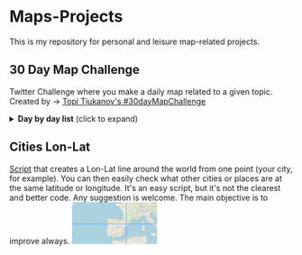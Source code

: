 # Maps-Projects
This is my repository for personal and leisure map-related projects.

## 30 Day Map Challenge
Twitter Challenge where you make a daily map related to a given topic.
Created by -> [Topi Tjukanov's #30dayMapChallenge](https://twitter.com/tjukanov/status/1187713840550744066)
<details>
  <summary><b>Day by day list</b> (click to expand)</summary>

<!-- toc -->
| Day | Theme                    |Title                                    |Study Area| Map                                            |
| --: | :----------------------- |:----------------------------------------|:---------| :----------------------------------------------------------------- |
|   1 | [Points](https://github.com/gerardathletics/Maps-Projects/blob/master/30DMC/1-Points.md)                      |Athletics Tracks and Approval Status|Catalunya| [<img src="Images_30DMC/01_Points_TracksCat.png" width=30% />](Images_30DMC/01_Points_TracksCat.png)[<img src="Images_30DMC/01_Points_TracksCatDark.png" width=30% />](Images/01_Points_TracksCatDark.png)                  |
|   2 | [Lines ](d02Lines.md)                       |Bus Lines: Where do they meet more|Lleida| [<img src="Images_30DMC/02_Lines_BusLleida.png" width=30% />](Images_30DMC/02_Lines_BusLleida.png)            |
|   3 | [Polygons](d03Polygons.md)                  |Voronoi Regions based on Athletics Tracks|Catalunya| [<img src="Images_30DMC/03_Polygons_TracksVoronoiCat.png" width=30% />](Images_30DMC/03_Polygons_TracksVoronoiCat.png)         |
|   4 | [Hexagons](d04Hexagons.md)                  |Swimming Pools / Athletes / Tracks|Alpicat / Catalunya| [<img src="Images_30DMC/04_Hexa_SwimAlpicat.png" width=30% />](Images_30DMC/04_Hexa_SwimAlpicat.png)[<img src="Images_30DMC/04_Hexa_AthletesCat.png" width=30% />](Images_30DMC/04_Hexa_AthletesCat.png)[<img src="Images_30DMC/04_Hexa_TracksCat.png" width=30% />](Images_30DMC/04_Hexa_TracksCat.png)         |
|   5 | [Raster](d05Raster.md)                      |Relieve|Camarasa| [<img src="Images_30DMC/05_Raster_Camarasa.png" width=30% />](Images_30DMC/05_Raster_Camarasa.png)           |
|   6 | [Blue](d06Blue.md)                          |Main Rivers|Catalunya| [<img src="Images_30DMC/06_Blue_RiversCat.jpg" width=30% />](Images_30DMC/06_Blue_RiversCat.jpg)             |
|   7 | [Red](d07Red.md)                            |Urban Areas|Catalunya| [<img src="Images_30DMC/07_Red_UrbanCat.png" width=30% />](Images_30DMC/07_Red_UrbanCat.png)              |
|   8 | [Green](d08Green.md)                        |Forest Typologies|Catalunya| [<img src="Images_30DMC/08_Green_ForestCat.png" width=30% />](Images_30DMC/08_Green_ForestCat.png)            |
|   9 | [Yellow](d09Yellow.md)                      |Athletics Federation Licenses|Catalunya| [<img src="Images_30DMC/09_Yellow_LicensesAthletesCat.png" width=30% />](Images/09_Yellow_LicensesAthletesCat.png)           |
|  10 | [Black and white](d10BlackAndWhite.md)      |Buildings|Wageningen| [<img src="Images_30DMC/10_BlackWhite_Wageningen.png" width=30% />](Images_30DMC/10_BlackWhite_Wageningen.png)    |
|  11 | [Elevation](d11Elevation.md)                |Lego|Lleida Province| [<img src="Images_30DMC/11_Elevation_LegoLleida.png" width=30% />](Images_30DMC/11_Elevation_LegoLleida.png)        |
|  12 | [Movement](d12Movement.md)                  |2019 Movements|Catalunya/Brasil/Europe| [<img src="Images_30DMC/12_Movement_Europe.png" width=30% />](Images_30DMC/12_Movement_Europe.png)         |
|  13 | [Tracks](d13Tracks.md)                      |Rail tracks|Catalunya| [<img src="Images_30DMC/13_Tracks_RailCatDark.png" width=30% />](Images_30DMC/13_Tracks_RailCatDark.png)           |
|  14 | [Boundaries](d14Boundaries.md)              |Main Watersheds|Spain| [<img src="Images_30DMC/14_Boundaries_WatershedsSpain.png" width=30% />](Images_30DMC/14_Boundaries_WatershedsSpain.png)       |
|  15 | [Names](d15Names.md)                        |Autonomous Comunities Names|Spain| [<img src="Images_30DMC/15_NamesSpain.png" width=30% />](Images_30DMC/15_NamesSpain.png)            |
|  16 | [Places](d16Places.md)                      |Peaks over 2000m|Catalunya| [<img src="Images_30DMC/16_Places_PeaksCat.png" width=30% />](Images_30DMC/16_Places_PeaksCat.png)           |
|  17 | [Zones](d17Zones.md)                        |Censal Areas|Catalunya's Provinces Capitals| [<img src="Images_30DMC/17_Zones_CensalLleida.png" width=30% />](Images_30DMC/17_Zones_CensalLleida.png)            |
|  18 | [Globe](d18Globe.md)                        |Projections|World| [<img src="Images_30DMC/18_Globe_BonneProject.png" width=30% />](Images_30DMC/18_Globe_BonneProject.png)[<img src="Images_30DMC/18_Globe_LambertAzimutal.png" width=30% />](Images_30DMC/18_Globe_LambertAzimutal.png)[<img src="Images_30DMC/18_Globe_Vandergrinten.png" width=30% />](Images_30DMC/18_Globe_Vandergrinten.png)            |
|  19 | [Urban](d19Urban.md)                        |Parking Areas|Lleida| [<img src="Images_30DMC/19_Urban_ParkingLleida.png" width=30% />](Images_30DMC/19_Urban_ParkingLleida.png)            |
|  20 | [Rural](d20Rural.md)                        |Agricultural Areas|Spain| [<img src="Images_30DMC/20_Rural_AgroSpain.png" width=30% />](Images_30DMC/20_Rural_AgroSpain.png)            |
|  21 | [Environment](d21Environment.md)            |Biogeographical Regions|Spain| [<img src="Images_30DMC/21_Environment_BiogeoEsp.png" width=30% />](Images_30DMC/21_Environment_BiogeoEsp.png)      |
|  22 | [Built environment](d22BuiltEnvironment.md) ||| In process... |
|  23 | [Population](d23Population.md)              ||| In process...      |
|  24 | [Statistics](d24Statistics.md)              ||| In process...       |
|  25 | [Climate](d25Climate.md)                    ||| In process...         |
|  26 | [Hydrology](d26Hydrology.md)                ||| In process...        |
|  27 | [Resources](d27Resources.md)                ||| In process...        |
|  28 | [Funny](d28Funny.md)                        ||| In process...        |
|  29 | [Experimental](d29Experimental.md)          ||| In process...     |
|  30 | [Home](d30Home.md)                          ||| In process...            |
<!-- tocstop -->

</details>

## Cities Lon-Lat
[Script](https://github.com/gerardathletics/Maps-Projects/blob/master/CitiesLatLon/CitiesLatLonGerard.ipynb) that creates a Lon-Lat line around the world from one point (your city, for example). You can then easily check what other cities or places are at the same latitude or longitude.
It's an easy script, but it's not the clearest and better code. Any suggestion is welcome. The main objective is to improve always.
[<img src="CitiesLatLon/HTMLScreenshot.png" width=30% />](CitiesLatLon/HTMLScreenshot.png)
